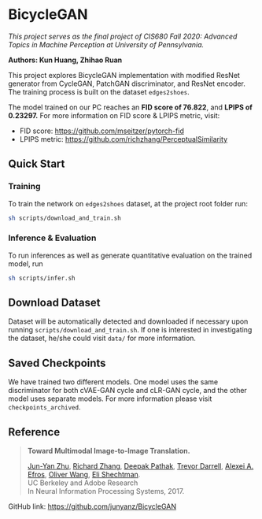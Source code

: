# BicycleGAN
*This project serves as the final project of CIS680 Fall 2020: Advanced Topics in Machine Perception at University of Pennsylvania.*

**Authors: Kun Huang, Zhihao Ruan**

This project explores BicycleGAN implementation with modified ResNet generator from CycleGAN, PatchGAN discriminator, and ResNet encoder. The training process is built on the dataset `edges2shoes`.

The model trained on our PC reaches an **FID score of 76.822**, and **LPIPS of 0.23297.** For more information on FID score & LPIPS metric, visit:
- FID score: https://github.com/mseitzer/pytorch-fid
- LPIPS metric: https://github.com/richzhang/PerceptualSimilarity

## Quick Start
### Training
To train the network on `edges2shoes` dataset, at the project root folder run:
```bash
sh scripts/download_and_train.sh
```

### Inference & Evaluation
To run inferences as well as generate quantitative evaluation on the trained model, run
```bash
sh scripts/infer.sh
```

## Download Dataset
Dataset will be automatically detected and downloaded if necessary upon running `scripts/download_and_train.sh`. If one is interested in investigating the dataset, he/she could visit `data/` for more information.

## Saved Checkpoints
We have trained two different models. One model uses the same discriminator for both cVAE-GAN cycle and cLR-GAN cycle, and the other model uses separate models. For more information please visit `checkpoints_archived`.



## Reference
> **Toward Multimodal Image-to-Image Translation.**
> 
> [Jun-Yan Zhu](https://www.cs.cmu.edu/~junyanz/),
>  [Richard Zhang](https://richzhang.github.io/), [Deepak Pathak](http://people.eecs.berkeley.edu/~pathak/), [Trevor Darrell](https://people.eecs.berkeley.edu/~trevor/), [Alexei A. Efros](https://people.eecs.berkeley.edu/~efros/), [Oliver Wang](http://www.oliverwang.info/), [Eli Shechtman](https://research.adobe.com/person/eli-shechtman/).  
>  UC Berkeley and Adobe Research  
> In Neural Information Processing Systems, 2017. 

GitHub link: https://github.com/junyanz/BicycleGAN

